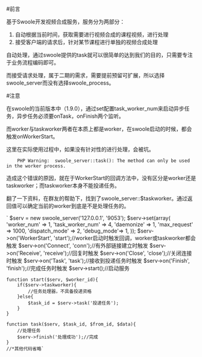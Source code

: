 #前言

基于Swoole开发视频合成服务，服务分为两部分：

1. 自动根据当前时间，获取需要进行视频合成的课程视频，进行处理
2. 接受客户端的请求后，针对某节课程进行单独的视频合成处理

自动处理，通过swoole提供的task就可以很简单的达到我们的目的，只需要专注于业务流程编码即可。

而接受请求处理，属于二期的需求，需要提前预留可扩展，所以选择swoole_server而没有选择swoole_process。

#注意

在swoole的当前版本中（1.9.0），通过set配置task_worker_num来启动异步任务，异步任务必须要onTask，onFinish两个监听。

而worker与taskworker两者在本质上都是worker，在swoole启动的时候，都会触发onWorkerStart。

这里在实际使用过程中，如果没有针对性的进行处理，会被坑。

`    PHP Warning:  swoole_server::task(): The method can only be used in the worker process.`

造成这个错误的原因，就在于WorkerStart的回调方法中，没有区分是worker还是taskworker；而taskworker本身不能投递任务。

翻了一下资料，在群友的帮助下，找到了swoole_server::$taskworker。通过返回值可以确定当前的worker到底是不是处理任务的。
  
`	$serv = new swoole_server('127.0.0.1', '9053');
    $serv->set(array(
        'worker_num' => 1,
        'task_worker_num' => 4,
        'daemonize' => 1,
        'max_request' => 1000,
        'dispatch_mode' => 2,
        'debug_mode'=> 1,
    ));
    $serv->on('WorkerStart', 'start');//worker启动时触发回调，worker或taskworker都会触发
    $serv->on('Connect', 'conn');//有外部链接建立时触发
    $serv->on('Receive', 'receive');//回复时触发
    $serv->on('Close', 'close');//关闭连接时触发
    $serv->on('Task', 'task');//接收到投递任务时触发
    $serv->on('Finish', 'finish');//完成任务时触发
    $serv->start();//启动服务

	function start($serv, $worker_id){
		if($serv->taskworker){
			//任务处理器，不具备投递资格
		}else{
			$task_id = $serv->task('投递任务');
		}
	}
	
	function task($serv, $task_id, $from_id, $data){
		//处理任务
		$serv->finish('处理成功');//完成
	}
	//*其他代码省略`
